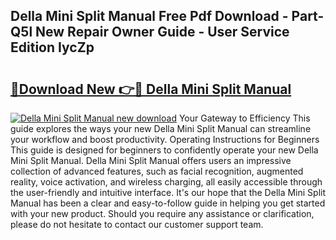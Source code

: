 ## Della Mini Split Manual Free Pdf Download - Part-Q5l New Repair Owner Guide - User Service Edition IycZp

# <h2><a href="http://bc35081.oget.top/?id=Della+Mini+Split+Manual">🔗Download New 👉🔴 Della Mini Split Manual</a></h2>

[![Della Mini Split Manual new download](https://i.imgur.com/5g1atiW.png)](http://bc35081.oget.top/?id=Della+Mini+Split+Manual)
Your Gateway to Efficiency This guide explores the ways your new Della Mini Split Manual can streamline your workflow and boost productivity. Operating Instructions for Beginners This guide is designed for beginners to confidently operate your new Della Mini Split Manual. Della Mini Split Manual offers users an impressive collection of advanced features, such as facial recognition, augmented reality, voice activation, and wireless charging, all easily accessible through the user-friendly and intuitive interface. It's our hope that the Della Mini Split Manual has been a clear and easy-to-follow guide in helping you get started with your new product. Should you require any assistance or clarification, please do not hesitate to contact our customer support team.
